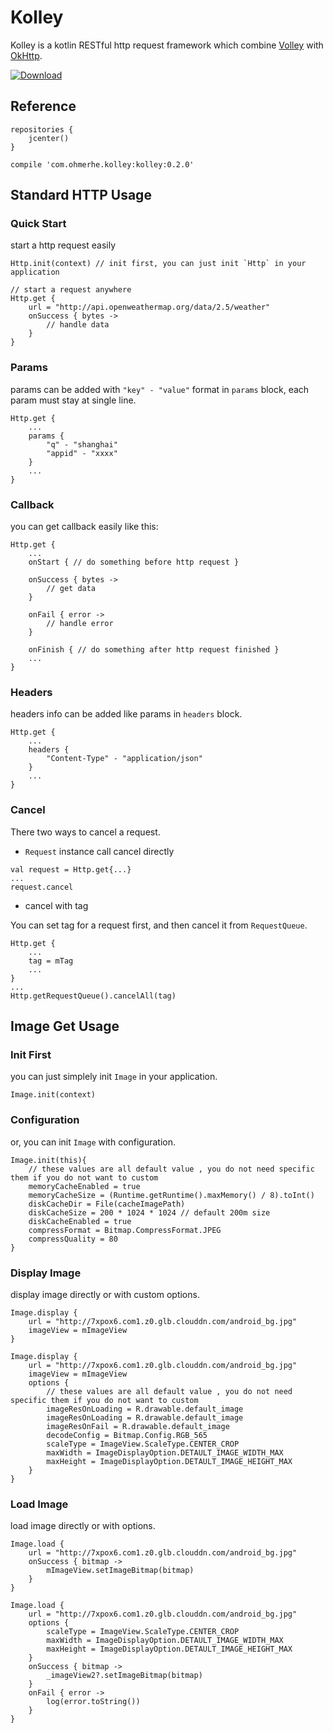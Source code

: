 # Kolley

Kolley is a kotlin RESTful http request framework which combine [Volley](https://developer.android.com/training/volley/index.html) with [OkHttp](http://square.github.io/okhttp).

[ ![Download](https://api.bintray.com/packages/ohmerhe/maven/kolley/images/download.svg) ](https://bintray.com/ohmerhe/maven/kolley/_latestVersion)


## Reference

```
repositories {
    jcenter()
}

compile 'com.ohmerhe.kolley:kolley:0.2.0'
```

## Standard HTTP Usage

### Quick Start

start a http request easily

```
Http.init(context) // init first, you can just init `Http` in your application

// start a request anywhere
Http.get {
    url = "http://api.openweathermap.org/data/2.5/weather"
    onSuccess { bytes ->
        // handle data
    }
}    
```

### Params

params can be added with `"key" - "value"` format in `params` block, each param must stay at single line.

```
Http.get {
    ...
    params {
        "q" - "shanghai"
        "appid" - "xxxx"
    }
    ...
}
```   

### Callback

you can get callback easily like this:

```
Http.get {
    ...
    onStart { // do something before http request }

    onSuccess { bytes ->
        // get data
    }

    onFail { error ->
        // handle error
    }

    onFinish { // do something after http request finished }
    ...
}
```

### Headers

headers info can be added like params in `headers` block.

```
Http.get {
    ...
    headers {
        "Content-Type" - "application/json"
    }
    ...
} 
```

### Cancel

There two ways to cancel a request.

- `Request` instance call cancel directly

```
val request = Http.get{...}
...
request.cancel
```

- cancel with tag

You can set tag for a request first, and then cancel it from `RequestQueue`.

```
Http.get {
    ...
    tag = mTag
    ...
}
...
Http.getRequestQueue().cancelAll(tag)
```

## Image Get Usage

### Init First

you can just simplely init `Image` in your application.

```
Image.init(context)
```

### Configuration

or, you can init `Image` with configuration.

```
Image.init(this){
    // these values are all default value , you do not need specific them if you do not want to custom
    memoryCacheEnabled = true
    memoryCacheSize = (Runtime.getRuntime().maxMemory() / 8).toInt()
    diskCacheDir = File(cacheImagePath)
    diskCacheSize = 200 * 1024 * 1024 // default 200m size
    diskCacheEnabled = true
    compressFormat = Bitmap.CompressFormat.JPEG
    compressQuality = 80
}
```

### Display Image

display image directly or with custom options.

```
Image.display {
    url = "http://7xpox6.com1.z0.glb.clouddn.com/android_bg.jpg"
    imageView = mImageView
}
```


```
Image.display {
    url = "http://7xpox6.com1.z0.glb.clouddn.com/android_bg.jpg"
    imageView = mImageView
    options {
        // these values are all default value , you do not need specific them if you do not want to custom
        imageResOnLoading = R.drawable.default_image
        imageResOnLoading = R.drawable.default_image
        imageResOnFail = R.drawable.default_image
        decodeConfig = Bitmap.Config.RGB_565
        scaleType = ImageView.ScaleType.CENTER_CROP
        maxWidth = ImageDisplayOption.DETAULT_IMAGE_WIDTH_MAX
        maxHeight = ImageDisplayOption.DETAULT_IMAGE_HEIGHT_MAX
    }
}
```

### Load Image

load image directly or with options.

```
Image.load {
    url = "http://7xpox6.com1.z0.glb.clouddn.com/android_bg.jpg"
    onSuccess { bitmap ->
        mImageView.setImageBitmap(bitmap)
    }
}
```

```
Image.load {
    url = "http://7xpox6.com1.z0.glb.clouddn.com/android_bg.jpg"
    options {
        scaleType = ImageView.ScaleType.CENTER_CROP
        maxWidth = ImageDisplayOption.DETAULT_IMAGE_WIDTH_MAX
        maxHeight = ImageDisplayOption.DETAULT_IMAGE_HEIGHT_MAX
    }
    onSuccess { bitmap ->
        _imageView2?.setImageBitmap(bitmap)
    }
    onFail { error ->
        log(error.toString())
    }
}
```

